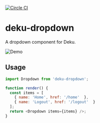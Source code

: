 [![Circle CI](https://circleci.com/gh/segmentio/deku-dropdown.svg?style=svg&circle-token=a09dbf5fd0394b564ff5182dcfcdf9437623c094)](https://circleci.com/gh/segmentio/deku-dropdown)

# deku-dropdown

A dropdown component for Deku.

![Demo](https://cldup.com/faCLB-IxsS.png)

## Usage

```js
import Dropdown from 'deku-dropdown';

function render() {
  const items = [
    { name: 'Home', href: '/home'  },
    { name: 'Logout', href: '/logout'  }
  ];
  return <Dropdown items={items} />;
}
```
